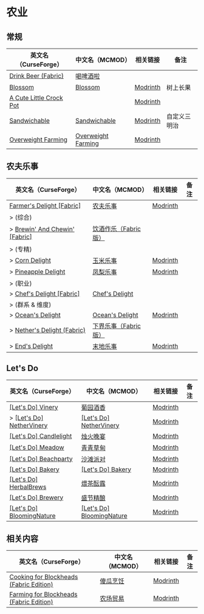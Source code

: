 # 农业

## 常规

| 英文名（CurseForge）                                                                            | 中文名（MCMOD）                                            | 相关链接                                                     | 备注         |
| ----------------------------------------------------------------------------------------------- | ---------------------------------------------------------- | ------------------------------------------------------------ | ------------ |
| [Drink Beer (Fabric)](https://www.curseforge.com/minecraft/mc-mods/drink-beer-fabric)           | [喝啤酒啦](https://www.mcmod.cn/class/4585.html)           |                                                              |              |
| [Blossom](https://www.curseforge.com/minecraft/mc-mods/blossom)                                 | [Blossom](https://www.mcmod.cn/class/8362.html)            | [Modrinth](https://modrinth.com/mod/blossom)                 | 树上长果     |
| [A Cute Little Crock Pot](https://www.curseforge.com/minecraft/mc-mods/a-cute-little-crock-pot) |                                                            | [Modrinth](https://modrinth.com/mod/a-cute-little-crock-pot) |              |
| [Sandwichable](https://www.curseforge.com/minecraft/mc-mods/sandwichable)                       | [Sandwichable](https://www.mcmod.cn/class/6159.html)       | [Modrinth](https://modrinth.com/mod/sandwichable)            | 自定义三明治 |
| [Overweight Farming](https://www.curseforge.com/minecraft/mc-mods/overweight-farming)           | [Overweight Farming](https://www.mcmod.cn/class/5866.html) | [Modrinth](https://modrinth.com/mod/overweight-farming)      |              |

## 农夫乐事

| 英文名（CurseForge）                                                                                    | 中文名（MCMOD）                                              | 相关链接                                                    | 备注 |
| ------------------------------------------------------------------------------------------------------- | ------------------------------------------------------------ | ----------------------------------------------------------- | ---- |
| [Farmer's Delight [Fabric]](https://www.curseforge.com/minecraft/mc-mods/farmers-delight-fabric)        | [农夫乐事](https://www.mcmod.cn/class/2820.html)             | [Modrinth](https://modrinth.com/mod/farmers-delight-fabric) |      |
| > (综合)                                                                                                |                                                              |                                                             |      |
| > [Brewin' And Chewin' [Fabric]](https://www.curseforge.com/minecraft/mc-mods/brewin-and-chewin-fabric) | [饮酒作乐（Fabric版）](https://www.mcmod.cn/class/8841.html) |                                                             |      |
| > (专精)                                                                                                |                                                              |                                                             |      |
| > [Corn Delight](https://www.curseforge.com/minecraft/mc-mods/corn-delight)                             | [玉米乐事](https://www.mcmod.cn/class/5646.html)             | [Modrinth](https://modrinth.com/mod/corn-delight)           |      |
| > [Pineapple Delight](https://www.curseforge.com/minecraft/mc-mods/pineapple-delight)                   | [凤梨乐事](https://www.mcmod.cn/class/7871.html)             | [Modrinth](https://modrinth.com/mod/pineapple-delight)      |      |
| > (职业)                                                                                                |                                                              |                                                             |      |
| > [Chef's Delight [Fabric]](https://www.curseforge.com/minecraft/mc-mods/chefs-delight-fabric)          | [Chef's Delight](https://www.mcmod.cn/class/8475.html)       |                                                             |      |
| > (群系 & 维度)                                                                                         |                                                              |                                                             |      |
| > [Ocean's Delight](https://www.curseforge.com/minecraft/mc-mods/oceans-delight)                        | [Ocean's Delight](https://www.mcmod.cn/class/9830.html)      | [Modrinth](https://modrinth.com/mod/oceans-delight)         |      |
| > [Nether's Delight (Fabric)](https://www.curseforge.com/minecraft/mc-mods/nethers-delight-fabric)      | [下界乐事（Fabric版）](https://www.mcmod.cn/class/8139.html) |                                                             |      |
| > [End's Delight](https://www.curseforge.com/minecraft/mc-mods/ends-delight)                            | [末地乐事](https://www.mcmod.cn/class/6298.html)             | [Modrinth](https://modrinth.com/mod/ends-delight)           |      |

## Let's Do

| 英文名（CurseForge）                                                                                            | 中文名（MCMOD）                                                    | 相关链接                                                    | 备注 |
| --------------------------------------------------------------------------------------------------------------- | ------------------------------------------------------------------ | ----------------------------------------------------------- | ---- |
| [[Let's Do] Vinery](https://www.curseforge.com/minecraft/mc-mods/lets-do-wine)                                  | [葡园酒香](https://www.mcmod.cn/class/8181.html)                   | [Modrinth](https://modrinth.com/mod/vinery)                 |      |
| > [[Let's Do] NetherVinery](https://www.curseforge.com/minecraft/mc-mods/lets-do-nethervinery)                  | [[Let's Do] NetherVinery](https://www.mcmod.cn/class/12702.html)   | [Modrinth](https://modrinth.com/mod/lets-do-nethervinery)   |      |
| [[Let's Do] Candlelight](https://www.curseforge.com/minecraft/mc-mods/candlelight-lets-do-a-candlelight-dinner) | [烛火晚宴](https://www.mcmod.cn/class/10035.html)                  | [Modrinth](https://modrinth.com/mod/lets-do-candlelight)    |      |
| [[Let's Do] Meadow](https://www.curseforge.com/minecraft/mc-mods/welcome-to-meadow)                             | [青青草甸](https://www.mcmod.cn/class/9251.html)                   | [Modrinth](https://modrinth.com/mod/lets-do-cheese)         |      |
| [[Let's Do] Beachparty](https://www.curseforge.com/minecraft/mc-mods/beachparty)                                | [沙滩派对](https://www.mcmod.cn/class/10300.html)                  | [Modrinth](https://modrinth.com/mod/lets-do-beachparty)     |      |
| [[Let's Do] Bakery](https://www.curseforge.com/minecraft/mc-mods/lets-do-bakery)                                | [[Let's Do] Bakery](https://www.mcmod.cn/class/11101.html)         | [Modrinth](https://modrinth.com/mod/lets-do-bakery)         |      |
| [[Let's Do] HerbalBrews](https://www.curseforge.com/minecraft/mc-mods/lets-do-herbal-brews)                     | [煨茶酝露](https://www.mcmod.cn/class/13099.html)                  | [Modrinth](https://modrinth.com/mod/lets-do-herbalbrews)    |      |
| [[Let's Do] Brewery](https://www.curseforge.com/minecraft/mc-mods/lets-do-brewery)                              | [盛节精酿](https://www.mcmod.cn/class/13710.html)                  | [Modrinth](https://modrinth.com/mod/lets-do-brewery)        |      |
| [[Let's Do] BloomingNature](https://www.curseforge.com/minecraft/mc-mods/lets-do-bloomingnature)                | [[Let's Do] BloomingNature](https://www.mcmod.cn/class/13420.html) | [Modrinth](https://modrinth.com/mod/lets-do-bloomingnature) |      |

## 相关内容

| 英文名（CurseForge）                                                                                                  | 中文名（MCMOD）                                  | 相关链接                                                    | 备注 |
| --------------------------------------------------------------------------------------------------------------------- | ------------------------------------------------ | ----------------------------------------------------------- | ---- |
| [Cooking for Blockheads (Fabric Edition)](https://www.curseforge.com/minecraft/mc-mods/cooking-for-blockheads-fabric) | [傻瓜烹饪](https://www.mcmod.cn/class/468.html)  | [Modrinth](https://modrinth.com/mod/cooking-for-blockheads) |      |
| [Farming for Blockheads (Fabric Edition)](https://www.curseforge.com/minecraft/mc-mods/farming-for-blockheads-fabric) | [农场贸易](https://www.mcmod.cn/class/2057.html) | [Modrinth](https://modrinth.com/mod/farming-for-blockheads) |      |
